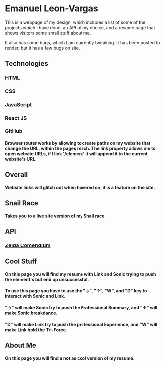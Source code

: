 # Emanuel Leon-Vargas

This is a webpage of my design, which includes a list of some of the projects which I have done, an API of my choice, and a resume page that shows visitors some small stuff about me.

It also has some bugs, which I am currently tweaking.
It has been posted to render, but it has a few bugs on site.

## Technologies

### HTML
### CSS
### JavaScript
### React JS
### GitHub

#### Browser router works by allowing to create paths on my website that change the URL, within the pages reach. The link property allows me to open website URLs, if I link '/element' it will append it to the current website's URL.

## Overall

#### Website links will glitch out when hovered on, it is a feature on the site.

## Snail Race
#### Takes you to a live site version of my Snail race

## API
### <a href='https://gadhagod.github.io/Hyrule-Compendium-API/#/' target='_blank'>Zelda Comendium</a>

## Cool Stuff

#### On this page you will find my resume with Link and Sonic trying to push the element's but end up unsuccessful.

#### To use this page you have to use the "→", "↑", "W", and "D" key to interact with Sonic and Link.

#### "→" will make Sonic try to push the Professional Summary, and "↑" will make Sonic breakdance.
#### "D" will make Link try to push the professional Experience, and "W" will make Link hold the Tri-Force.

## About Me

#### On this page you will find a not as cool version of my resume.